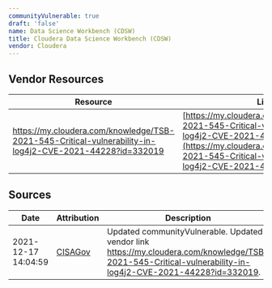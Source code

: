 ```yaml
---
communityVulnerable: true
draft: 'false'
name: Data Science Workbench (CDSW)
title: Cloudera Data Science Workbench (CDSW)
vendor: Cloudera
---
```


## Vendor Resources
| Resource | Link |
| --- | --- |
| https://my.cloudera.com/knowledge/TSB-2021-545-Critical-vulnerability-in-log4j2-CVE-2021-44228?id=332019 | [https://my.cloudera.com/knowledge/TSB-2021-545-Critical-vulnerability-in-log4j2-CVE-2021-44228?id=332019](https://my.cloudera.com/knowledge/TSB-2021-545-Critical-vulnerability-in-log4j2-CVE-2021-44228?id=332019) |



## Sources
| Date | Attribution | Description |
| --- | --- | --- |
| 2021-12-17 14:04:59 | [CISAGov](https://raw.githubusercontent.com/cisagov/log4j-affected-db/develop/README.md) | Updated communityVulnerable. Updated vendor link https://my.cloudera.com/knowledge/TSB-2021-545-Critical-vulnerability-in-log4j2-CVE-2021-44228?id=332019.  |
